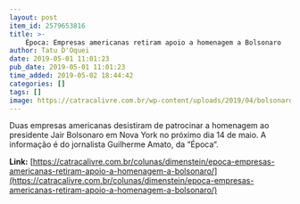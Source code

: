 ```yaml
---
layout: post
item_id: 2579653816
title: >-
    Época: Empresas americanas retiram apoio a homenagem a Bolsonaro
author: Tatu D'Oquei
date: 2019-05-01 11:01:23
pub_date: 2019-05-01 11:01:23
time_added: 2019-05-02 18:44:42
categories: []
tags: []
image: https://catracalivre.com.br/wp-content/uploads/2019/04/bolsonaro-3-1.jpg
---
```


Duas empresas americanas desistiram de patrocinar a homenagem ao presidente Jair Bolsonaro em Nova York no próximo dia 14 de maio. A informação é do jornalista Guilherme Amato, da “Época“.

**Link:** [https://catracalivre.com.br/colunas/dimenstein/epoca-empresas-americanas-retiram-apoio-a-homenagem-a-bolsonaro/](https://catracalivre.com.br/colunas/dimenstein/epoca-empresas-americanas-retiram-apoio-a-homenagem-a-bolsonaro/)

